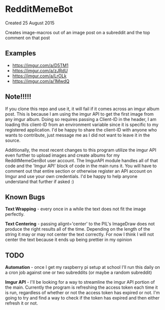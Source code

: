 # RedditMemeBot

Created 25 August 2015

Creates image-macros out of an image post on a subreddit and the top comment on that post

## Examples
- https://imgur.com/a/D5TM1
- https://imgur.com/a/zJRdU
- https://imgur.com/a/LrOLk
- https://imgur.com/a/1MwdQ

## Note!!!!!
If you clone this repo and use it, it will fail if it comes across an imgur album post. This is because I am using the imgur API to get the first image from any imgur album. Doing so requires passing a Client-ID in the header, I am loading this client-ID from an environment variable since it is specific to my registered application. I'd be happy to share the client-ID with anyone who wants to contribute, just message me as I did not want to leave it in the source. 


Additionally, the most recent changes to this program utilize the imgur API even further to upload images and create albums for my RedditMemeGenBot user account. The ImgurAPI module handles all of that code and the 'Imgur API' block of code in the main runs it. You will have to comment out that entire section or otherwise register an API account on Imgur and use your own credentials. I'd be happy to help anyone understand that further if asked :)

## Known Bugs
__Text Wrapping__ - every once in a while the text does not fit the image perfectly.


__Text Centering__ - passing alignt='center' to the PIL's ImageDraw does not produce the right results all of the time. Depending on the length of the string it may or may not center the text correctly. For now I think I will not center the text because it ends up being prettier in my opinion

## TODO
__Automation__ - once I get my raspberry pi setup at school I'll run this daily on a cron job against one or two subreddits (or maybe a random subreddit) 


__Imgur API__ - I'll be looking for a way to streamline the imgur API portion of the main. Currently the program is refreshing the access token each time it is run, regardless of whether or not the access token has expired or not. I'm going to try and find a way to check if the token has expired and then either refresh it or not. 


